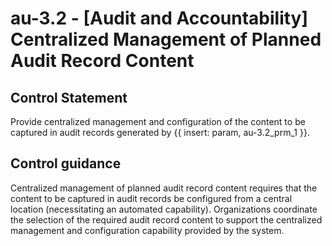 # au-3.2 - \[Audit and Accountability\] Centralized Management of Planned Audit Record Content

## Control Statement

Provide centralized management and configuration of the content to be captured in audit records generated by {{ insert: param, au-3.2_prm_1 }}.

## Control guidance

Centralized management of planned audit record content requires that the content to be captured in audit records be configured from a central location (necessitating an automated capability). Organizations coordinate the selection of the required audit record content to support the centralized management and configuration capability provided by the system.
